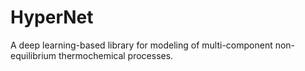 # HyperNet
A deep learning-based library for modeling of multi-component non-equilibrium thermochemical processes.
